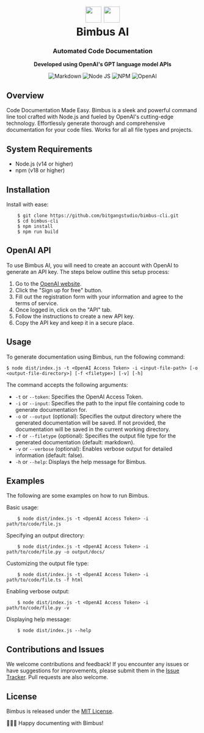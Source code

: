<body>
    <div align="center">
        <h1 align="center">
            <img src="https://raw.githubusercontent.com/bitgangstudio/bimbus-cli/master/icons/bgs.png" width="42" />
            <img src="https://raw.githubusercontent.com/bitgangstudio/bimbus-cli/master/icons/openai.png" width="42" />
            <br/>
            Bimbus AI
        </h1>
        <h3><strong>Automated Code Documentation</strong></h3>
        <p><strong>Developed using OpenAI's GPT language model APIs</strong></p>
        <p align="center">
            <img src="https://img.shields.io/badge/Markdown-000000.svg?stylee&logo=Markdown&logoColor=white" alt="Markdown" />
            <img src="https://img.shields.io/badge/Node.js-339933.svg?style=flat&logo=node.js&logoColor=white" alt="Node JS" />
            <img src="https://img.shields.io/badge/npm-CB3837.svg?style=flat&logo=npm&logoColor=white" alt="NPM" />
            <img src="https://img.shields.io/badge/OpenAI-412991.svg?stylee&logo=OpenAI&logoColor=white" alt="OpenAI" />
        </p>
    </div>
</body>

Overview
-------------------

Code Documentation Made Easy. Bimbus is a sleek and powerful command line tool crafted with Node.js and fueled by OpenAI's cutting-edge technology. Effortlessly generate thorough and comprehensive documentation for your code files. Works for all all file types and projects.

System Requirements
-------------------

*   Node.js (v14 or higher)
*   npm (v18 or higher)

Installation
------------

Install with ease:

```
    $ git clone https://github.com/bitgangstudio/bimbus-cli.git
    $ cd bimbus-cli
    $ npm install
    $ npm run build
```

OpenAI API
------------

To use Bimbus AI, you will need to create an account with OpenAI to generate an API key. The steps below outline this setup process:

1. Go to the [OpenAI website](https://platform.openai.com/).
2. Click the "Sign up for free" button.
3. Fill out the registration form with your information and agree to the terms of service.
4. Once logged in, click on the "API" tab.
5. Follow the instructions to create a new API key.
6. Copy the API key and keep it in a secure place.

Usage
-----

To generate documentation using Bimbus, run the following command:
```
$ node dist/index.js -t <OpenAI Access Token> -i <input-file-path> [-o <output-file-directory>] [-f <filetype>] [-v] [-h]
```
The command accepts the following arguments:

*   `-t` or `--token`: Specifies the OpenAI Access Token.
*   `-i` or `--input`: Specifies the path to the input file containing code to generate documentation for.
*   `-o` or `--output` (optional): Specifies the output directory where the generated documentation will be saved. If not provided, the documentation will be saved in the current working directory.
*   `-f` or `--filetype` (optional): Specifies the output file type for the generated documentation (default: markdown).
*   `-v` or `--verbose` (optional): Enables verbose output for detailed information (default: false).
*   `-h` or `--help`: Displays the help message for Bimbus.

Examples
--------

The following are some examples on how to run Bimbus.

Basic usage:
```
    $ node dist/index.js -t <OpenAI Access Token> -i path/to/code/file.js
```

Specifying an output directory:
```
    $ node dist/index.js -t <OpenAI Access Token> -i path/to/code/file.py -o output/docs/
```

Customizing the output file type:
```
    $ node dist/index.js -t <OpenAI Access Token> -i path/to/code/file.ts -f html
```

Enabling verbose output:
```
    $ node dist/index.js -t <OpenAI Access Token> -i path/to/code/file.py -v
```

Displaying help message:
```
    $ node dist/index.js --help
```

Contributions and Issues
------------------------

We welcome contributions and feedback! If you encounter any issues or have suggestions for improvements, please submit them in the [Issue Tracker](https://github.com/bitgangstudio/bimbus-cli/issues). Pull requests are also welcome.

License
-------

Bimbus is released under the [MIT License](https://raw.githubusercontent.com/bitgangstudio/bimbus-cli/master/LICENSE).

📝👩‍💻 Happy documenting with Bimbus!
